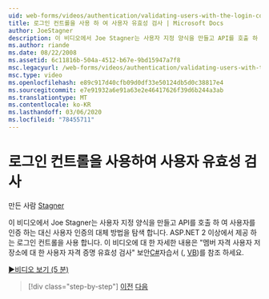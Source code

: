 ```yaml
---
uid: web-forms/videos/authentication/validating-users-with-the-login-control
title: 로그인 컨트롤을 사용 하 여 사용자 유효성 검사 | Microsoft Docs
author: JoeStagner
description: 이 비디오에서 Joe Stagner는 사용자 지정 양식을 만들고 API를 호출 하 여 사용을 인증 하는 대신 사용자 인증의 대체 방법을 탐색 합니다.
ms.author: riande
ms.date: 08/22/2008
ms.assetid: 6c11816b-504a-4512-b67e-9bd15947a7f8
msc.legacyurl: /web-forms/videos/authentication/validating-users-with-the-login-control
msc.type: video
ms.openlocfilehash: e89c917d40cfb09d0df33e50124db5d0c38817e4
ms.sourcegitcommit: e7e91932a6e91a63e2e46417626f39d6b244a3ab
ms.translationtype: MT
ms.contentlocale: ko-KR
ms.lasthandoff: 03/06/2020
ms.locfileid: "78455711"
---
```

# <a name="validating-users-with-the-login-control"></a>로그인 컨트롤을 사용하여 사용자 유효성 검사

만든 사람 [Stagner](https://github.com/JoeStagner)

이 비디오에서 Joe Stagner는 사용자 지정 양식을 만들고 API를 호출 하 여 사용자를 인증 하는 대신 사용자 인증의 대체 방법을 탐색 합니다. ASP.NET 2 이상에서 제공 하는 로그인 컨트롤을 사용 합니다. 이 비디오에 대 한 자세한 내용은 "멤버 자격 사용자 저장소에 대 한 사용자 자격 증명 유효성 검사" 보안[C#](../../overview/older-versions-security/membership/validating-user-credentials-against-the-membership-user-store-cs.md)자습서 (, [VB](../../overview/older-versions-security/membership/validating-user-credentials-against-the-membership-user-store-vb.md))를 참조 하세요.

[&#9654;비디오 보기 (5 분)](https://channel9.msdn.com/Blogs/ASP-NET-Site-Videos/validating-users-with-the-login-control)

> [!div class="step-by-step"]
> [이전](validating-users-manually.md)
> [다음](adding-users-to-your-membership-system.md)
